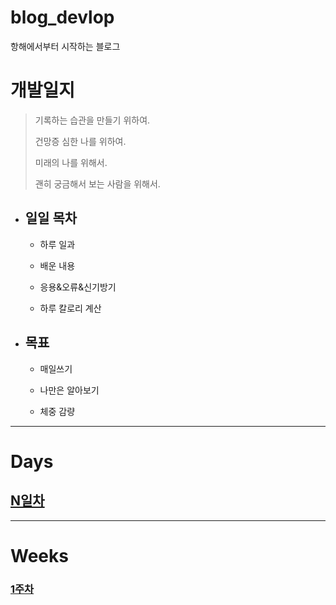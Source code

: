 # blog_devlop
항해에서부터 시작하는 블로그

개발일지
=======
>기록하는 습관을 만들기 위하여.
>
>건망증 심한 나를 위하여.
>
>미래의 나를 위해서.
>
>괜히 궁금해서 보는 사람을 위해서.

+ ## 일일 목차

  + 하루 일과

  + 배운 내용

  + 응용&오류&신기방기
  
  + 하루 칼로리 계산

+ ## 목표
  
   + 매일쓰기
   
   + 나만은 알아보기
   
   + 체중 감량
   
---------------------------------
# Days
## <a href='.\days\Ndays.md'>N일차</a>  
------------------------------------- 
# Weeks
### <a href='.\weeks\1weeks.md'>1주차</a>
